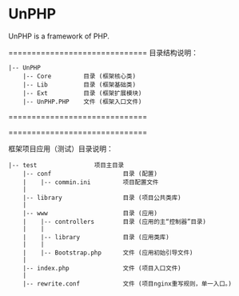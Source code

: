 UnPHP
=====

UnPHP is a framework of PHP.

==============================
目录结构说明：

	|-- UnPHP
		|-- Core         目录 (框架核心类)
		|-- Lib          目录 (框架基础类)
		|-- Ext          目录 (框架扩展模块)
		|-- UnPHP.PHP    文件 (框架入口文件)

==============================

==============================

框架项目应用（测试）目录说明：

	|-- test			    项目主目录
		|-- conf                    目录 (配置)
		|    |-- commin.ini         项目配置文件
		|
		|-- library                 目录 (项目公共类库)
		|
		|-- www                     目录 (应用)
		|    |-- controllers        目录 (应用的主“控制器”目录)
		|    |
		|    |-- library            目录 (应用类库)
		|    |
		|    |-- Bootstrap.php      文件 (应用初始引导文件)
		|
		|-- index.php               文件 (项目入口文件)
		|
		|-- rewrite.conf            文件 (项目nginx重写规则，单一入口。)



